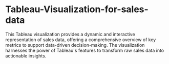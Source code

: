 # Tableau-Visualization-for-sales-data
This Tableau visualization provides a dynamic and interactive representation of sales data, offering a comprehensive overview of key metrics to support data-driven decision-making. The visualization harnesses the power of Tableau's features to transform raw sales data into actionable insights.
